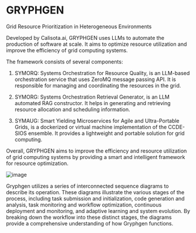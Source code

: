 # GRYPHGEN
Grid Resource Prioritization in Heterogeneous Environments

Developed by Calisota.ai, GRYPHGEN uses LLMs to automate the production of software at scale. It aims to optimize resource utilization and improve the efficiency of grid computing systems.

The framework consists of several components:

1. SYMORQ: Systems Orchestration for Resource Quality, is an LLM-based orchestration service that uses ZeroMQ message passing API. It is responsible for managing and coordinating the resources in the grid.

2. SYMORG: Systems Orchestration Retrieval Generator, is an LLM automated RAG constructor. It helps in generating and retrieving resource allocation and scheduling information.

3. SYMAUG: Smart Yielding Microservices for Agile and Ultra-Portable Grids, is a dockerized or virtual machine implementation of the CCDE-SIOS ensemble. It provides a lightweight and portable solution for grid computing.

Overall, GRYPHGEN aims to improve the efficiency and resource utilization of grid computing systems by providing a smart and intelligent framework for resource optimization.

![image](https://github.com/danindiana/GRYPHGEN/assets/3030588/525370bc-a8f2-46c6-98bd-58590e3d2a8f)

Gryphgen utilizes a series of interconnected sequence diagrams to describe its operation. These diagrams illustrate the various stages of the process, including task submission and initialization, code generation and analysis, task monitoring and workflow optimization, continuous deployment and monitoring, and adaptive learning and system evolution. By breaking down the workflow into these distinct stages, the diagrams provide a comprehensive understanding of how Gryphgen functions.

